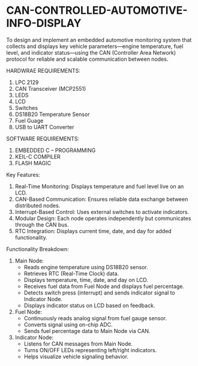 # CAN-CONTROLLED-AUTOMOTIVE-INFO-DISPLAY
To design and implement an embedded automotive monitoring system that collects and displays key vehicle parameters—engine temperature, fuel level, and indicator status—using the CAN (Controller Area Network) protocol for reliable and scalable communication between nodes.

HARDWRAE REQUIREMENTS:
1) LPC 2129
2) CAN Transceiver (MCP2551)
3) LEDS
4) LCD
5) Switches
6) DS18B20 Temperature Sensor
7) Fuel Guage
8) USB to UART Converter

SOFTWARE REQUIREMENTS:
1) EMBEDDED C – PROGRAMMING
2) KEIL-C COMPILER
3) FLASH MAGIC

Key Features:
1) Real-Time Monitoring: Displays temperature and fuel level live on an LCD.
2) CAN-Based Communication: Ensures reliable data exchange between distributed nodes.
3) Interrupt-Based Control: Uses external switches to activate indicators.
4) Modular Design: Each node operates independently but communicates through the CAN bus.
5) RTC Integration: Displays current time, date, and day for added functionality.

Functionality Breakdown:
1. Main Node:
    * Reads engine temperature using DS18B20 sensor.
    * Retrieves RTC (Real-Time Clock) data.
    * Displays temperature, time, date, and day on LCD.
    * Receives fuel data from Fuel Node and displays fuel percentage.
    * Detects switch press (interrupt) and sends indicator signal to Indicator Node.
    * Displays indicator status on LCD based on feedback.
2. Fuel Node:
    * Continuously reads analog signal from fuel gauge sensor.
    * Converts signal using on-chip ADC.
    * Sends fuel percentage data to Main Node via CAN.
3. Indicator Node:
   * Listens for CAN messages from Main Node.
   * Turns ON/OFF LEDs representing left/right indicators.
   * Helps visualize vehicle signaling behavior.



